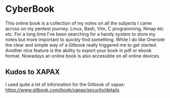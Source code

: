 # CyberBook
 
This online book is a collection of my notes on all the subjects I came across on my pentest journey. Linux, Bash, Vim, C programming, Nmap etc etc. For a long time I've been searching for a handy system to store my notes but more important to quickly find something. While I do like Onenote the clear and simple way of a Gitbook really triggered me to get started. Another nice feature is the ability to export your book in pdf or ebook format. Nowadays an online book is also accessible on all online devices.

## Kudos to XAPAX
I used quite a lot of information for the Gitbook of xapax: https://www.gitbook.com/book/xapax/security/details
